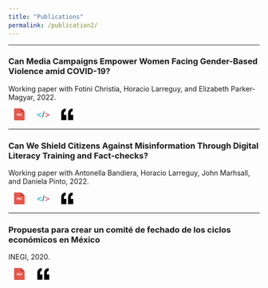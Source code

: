 ```yaml
---
title: "Publications"
permalink: /publication2/
---
```


<style>
    .social-icon {
        color: #aaaaaa;
        transition: color 0.2s; 
        text-decoration: none;
        margin: 0 10px;
        size: 32px;
    }
    
    .social-icon:hover {
        color: #333333
    }
</style>

***
### Can Media Campaigns Empower Women Facing Gender-Based Violence amid COVID-19?
Working paper with Fotini Christia, Horacio Larreguy, and Elizabeth Parker-Magyar, 2022.

<a class = "social-icon" href="files/../../files/Paper Egypt 2022.pdf" target = "_blank"> 
<img height="24" width="24" src="images/../../images/pdf-svgrepo-com.svg" /></a>
<a class = "social-icon" href="https://dataverse.harvard.edu/dataset.xhtml?persistentId=doi:10.7910/DVN/VFFZRM" target = "_blank"> 
<img height="24" width="24" src="images/../../images/code-svgrepo-com.svg" /> 
</a>
<a class = "social-icon" href="files/../../files/Paper Egypt 2022.txt" target = "_blank"> 
<img height="24" width="24" src="images/../../images/quote-svgrepo-com.svg" /> 
</a>

***
### Can We Shield Citizens Against Misinformation Through Digital Literacy Training and Fact-checks?
Working paper with Antonella Bandiera, Horacio Larreguy, John Marhsall, and Daniela Pinto, 2022.

<a class = "social-icon" href="files/../../files/Paper Bolivia 2022.pdf" target = "_blank"> 
<img height="24" width="24" src="images/../../images/pdf-svgrepo-com.svg" /></a>
<a class = "social-icon" href="https://github.com/manuelquinteroc/MisinformationBolivia" target = "_blank"> 
<img height="24" width="24" src="images/../../images/code-svgrepo-com.svg" /> 
</a>
<a class = "social-icon" href="files/../../files/Paper Bolivia 2022.txt" target = "_blank"> 
<img height="24" width="24" src="images/../../images/quote-svgrepo-com.svg" /> 
</a>

***
### Propuesta para crear un comité de fechado de los ciclos económicos en México
INEGI, 2020.

<a class = "social-icon" href="files/../../files/GTDCFC_2020.pdf" target = "_blank"> 
<img height="24" width="24" src="images/../../images/pdf-svgrepo-com.svg" /></a>
<a class = "social-icon" href="files/../../files/GTDCFC_2020.txt" target = "_blank"> 
<img height="24" width="24" src="images/../../images/quote-svgrepo-com.svg" /> 
</a>